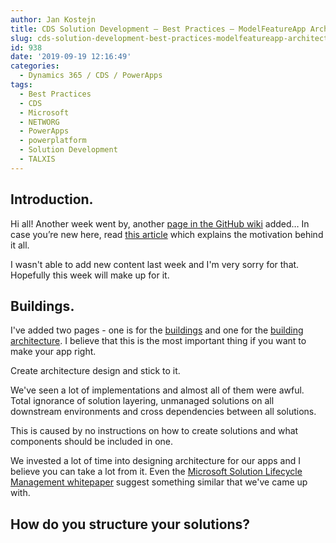 ```yaml
---
author: Jan Kostejn
title: CDS Solution Development – Best Practices – ModelFeatureApp Architecture
slug: cds-solution-development-best-practices-modelfeatureapp-architecture
id: 938
date: '2019-09-19 12:16:49'
categories:
  - Dynamics 365 / CDS / PowerApps
tags:
  - Best Practices
  - CDS
  - Microsoft
  - NETWORG
  - PowerApps
  - powerplatform
  - Solution Development
  - TALXIS
---
```


## Introduction.

Hi all! Another week went by, another [page in the GitHub wiki](https://github.com/NETWORG/cds-solution-development-docs/wiki/Buildings) added… In case you’re new here, read [this article](/2019/08/22/common-data-service-solution-development-best-practices/) which explains the motivation behind it all.

I wasn't able to add new content last week and I'm very sorry for that. Hopefully this week will make up for it.

## Buildings.

I've added two pages - one is for the [buildings](https://github.com/NETWORG/cds-solution-development-docs/wiki/Buildings) and one for the [building architecture](https://github.com/NETWORG/cds-solution-development-docs/wiki/Architecture). I believe that this is the most important thing if you want to make your app right.

Create architecture design and stick to it.

We've seen a lot of implementations and almost all of them were awful. Total ignorance of solution layering, unmanaged solutions on all downstream environments and cross dependencies between all solutions.

This is caused by no instructions on how to create solutions and what components should be included in one.

We invested a lot of time into designing architecture for our apps and I believe you can take a lot from it. Even the [Microsoft Solution Lifecycle Management whitepaper](https://www.microsoft.com/en-us/download/details.aspx?id=57777&WT.mc_id=rss_alldownloads_all) suggest something similar that we've came up with.

## How do you structure your solutions?